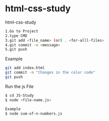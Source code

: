 # html-css-study
html-css-study

```sh
1.Go to Project
2.type CMD
3.git add <file_name> (or) . <for-alll-files>
4.git commit -m <message>
5.git push
```

Example

```sh
git add index.html
git commit -m "Changes in the color code"
git push
```

Run the js File

```sh 
$ cd JS-Study
$ node <file-name.js>

Example
$ node sum-of-n-numbers.js
```
